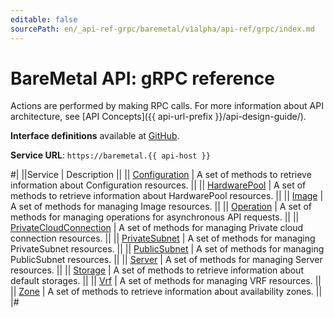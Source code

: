 ```yaml
---
editable: false
sourcePath: en/_api-ref-grpc/baremetal/v1alpha/api-ref/grpc/index.md
---
```


# BareMetal API: gRPC reference

Actions are performed by making RPC calls. For more information about API architecture, see [API Concepts]({{ api-url-prefix }}/api-design-guide/).

**Interface definitions** available at [GitHub](https://github.com/yandex-cloud/cloudapi/tree/master/yandex/cloud/baremetal/v1alpha).

**Service URL**: `https://baremetal.{{ api-host }}`

#|
||Service | Description ||
|| [Configuration](Configuration/index.md) | A set of methods to retrieve information about Configuration resources. ||
|| [HardwarePool](HardwarePool/index.md) | A set of methods to retrieve information about HardwarePool resources. ||
|| [Image](Image/index.md) | A set of methods for managing Image resources. ||
|| [Operation](Operation/index.md) | A set of methods for managing operations for asynchronous API requests. ||
|| [PrivateCloudConnection](PrivateCloudConnection/index.md) | A set of methods for managing Private cloud connection resources. ||
|| [PrivateSubnet](PrivateSubnet/index.md) | A set of methods for managing PrivateSubnet resources. ||
|| [PublicSubnet](PublicSubnet/index.md) | A set of methods for managing PublicSubnet resources. ||
|| [Server](Server/index.md) | A set of methods for managing Server resources. ||
|| [Storage](Storage/index.md) | A set of methods to retrieve information about default storages. ||
|| [Vrf](Vrf/index.md) | A set of methods for managing VRF resources. ||
|| [Zone](Zone/index.md) | A set of methods to retrieve information about availability zones. ||
|#